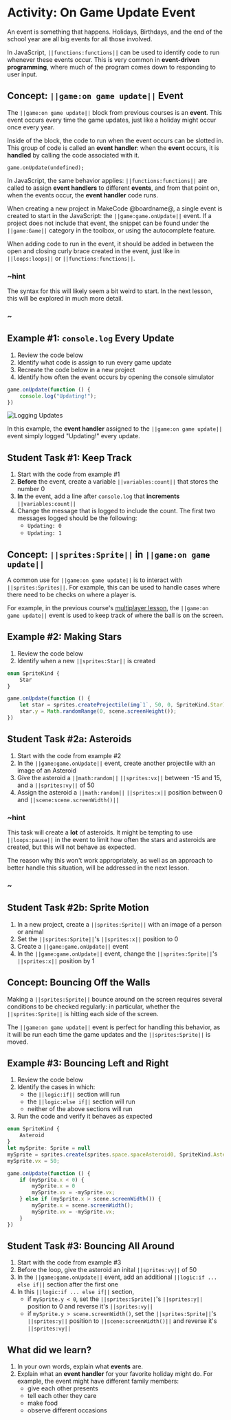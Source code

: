 # Activity: On Game Update Event

An event is something that happens. Holidays, Birthdays, and the end of the school year are all big events for all those involved.

In JavaScript, ``||functions:functions||`` can be used to identify code to run whenever these events occur. This is very common in **event-driven programming**, where much of the program comes down to responding to user input.

## Concept: ``||game:on game update||`` Event

The ``||game:on game update||`` block from previous courses is an **event**. This event occurs every time the game updates, just like a holiday might occur once every year.

Inside of the block, the code to run when the event occurs can be slotted in. This group of code is called an **event handler**: when the **event** occurs, it is **handled** by calling the code associated with it.

```sig
game.onUpdate(undefined);
```

In JavaScript, the same behavior applies: ``||functions:functions||`` are called to assign **event handlers** to different **events**, and from that point on, when the events occur, the **event handler** code runs.

When creating a new project in MakeCode @boardname@, a single event is created to start in the JavaScript: the ``||game:game.onUpdate||`` event. If a project does not include that event, the snippet can be found under the ``||game:Game||`` category in the toolbox, or using the autocomplete feature.

When adding code to run in the event, it should be added in between the open and closing curly brace created in the event, just like in ``||loops:loops||`` or ``||functions:functions||``.

### ~hint

The syntax for this will likely seem a bit weird to start. In the next lesson, this will be explored in much more detail.

### ~

## Example #1: ``console.log`` Every Update

1. Review the code below
2. Identify what code is assign to run every game update
3. Recreate the code below in a new project
4. Identify how often the event occurs by opening the console simulator

```typescript
game.onUpdate(function () {
    console.log("Updating!");
})
```

![Logging Updates](/static/courses/csintro3/events/logging-update.gif)

In this example, the **event handler** assigned to the ``||game:on game update||`` event simply logged "Updating!" every update.

## Student Task #1: Keep Track

1. Start with the code from example #1
2. **Before** the event, create a variable ``||variables:count||`` that stores the number 0
3. **In** the event, add a line after ``console.log`` that **increments** ``||variables:count||``
4. Change the message that is logged to include the count. The first two messages logged should be the following:
    * ``Updating: 0``
    * ``Updating: 1``

## Concept: ``||sprites:Sprite||`` in ``||game:on game update||``

A common use for ``||game:on game update||`` is to interact with ``||sprites:Sprites||``. For example, this can be used to handle cases where there need to be checks on where a player is.

For example, in the previous course's [multiplayer lesson](/courses/csintro2/logic/multiplayer), the ``||game:on game update||`` event is used to keep track of where the ball is on the screen.

## Example #2: Making Stars

1. Review the code below
2. Identify when a new ``||sprites:Star||`` is created

```typescript
enum SpriteKind {
    Star
}

game.onUpdate(function () {
    let star = sprites.createProjectile(img`1`, 50, 0, SpriteKind.Star);
    star.y = Math.randomRange(0, scene.screenHeight());
})
```

## Student Task #2a: Asteroids

1. Start with the code from example #2
2. In the ``||game:game.onUpdate||`` event, create another projectile with an image of an Asteroid
3. Give the asteroid a ``||math:random||`` ``||sprites:vx||`` between -15 and 15, and a ``||sprites:vy||`` of 50
4. Assign the asteroid a ``||math:random||`` ``||sprites:x||`` position between 0 and ``||scene:scene.screenWidth()||``

### ~hint

This task will create a **lot** of asteroids. It might be tempting to use ``||loops:pause||`` in the event to limit how often the stars and asteroids are created, but this will not behave as expected.

The reason why this won't work appropriately, as well as an approach to better handle this situation, will be addressed in the next lesson.

### ~

## Student Task #2b: Sprite Motion

1. In a new project, create a ``||sprites:Sprite||`` with an image of a person or animal
2. Set the ``||sprites:Sprite||``'s ``||sprites:x||`` position to 0
3. Create a ``||game:game.onUpdate||`` event
4. In the ``||game:game.onUpdate||`` event, change the ``||sprites:Sprite||``'s ``||sprites:x||`` position by 1

## Concept: Bouncing Off the Walls

Making a ``||sprites:Sprite||`` bounce around on the screen requires several conditions to be checked regularly: in particular, whether the ``||sprites:Sprite||`` is hitting each side of the screen.

The ``||game:on game update||`` event is perfect for handling this behavior, as it will be run each time the game updates and the ``||sprites:Sprite||`` is moved.

## Example #3: Bouncing Left and Right

1. Review the code below
2. Identify the cases in which:
    * the ``||logic:if||`` section will run
    * the ``||logic:else if||`` section will run
    * neither of the above sections will run
3. Run the code and verify it behaves as expected

```typescript
enum SpriteKind {
    Asteroid
}
let mySprite: Sprite = null
mySprite = sprites.create(sprites.space.spaceAsteroid0, SpriteKind.Asteroid)
mySprite.vx = 50;

game.onUpdate(function () {
    if (mySprite.x < 0) {
        mySprite.x = 0
        mySprite.vx = -mySprite.vx;
    } else if (mySprite.x > scene.screenWidth()) {
        mySprite.x = scene.screenWidth();
        mySprite.vx = -mySprite.vx;
    }
})
```

## Student Task #3: Bouncing All Around

1. Start with the code from example #3
2. Before the loop, give the asteroid an inital ``||sprites:vy||`` of 50
3. In the ``||game:game.onUpdate||`` event, add an additional ``||logic:if ... else if||`` section after the first one
4. In this ``||logic:if ... else if||`` section, 
    * if ``mySprite.y < 0``, set the ``||sprites:Sprite||``'s ``||sprites:y||`` position to 0 and reverse it's ``||sprites:vy||``
    * if ``mySprite.y > scene.screenWidth()``, set the ``||sprites:Sprite||``'s ``||sprites:y||`` position to ``||scene:screenWidth()||`` and reverse it's ``||sprites:vy||``

## What did we learn?

1. In your own words, explain what **events** are.
2. Explain what an **event handler** for your favorite holiday might do. For example, the event might have different family members:
    * give each other presents
    * tell each other they care
    * make food
    * observe different occasions
